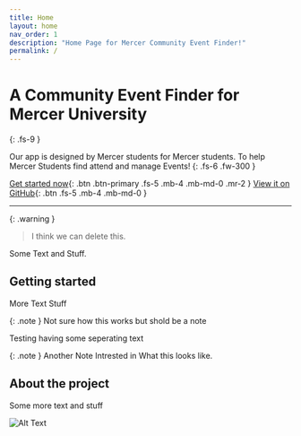 ```yaml
---
title: Home
layout: home
nav_order: 1
description: "Home Page for Mercer Community Event Finder!"
permalink: /
---
```


# A Community Event Finder for Mercer University
{: .fs-9 }

Our app is designed by Mercer students for Mercer students. To help Mercer Students find attend and manage Events!
{: .fs-6 .fw-300 }

[Get started now](#getting-started){: .btn .btn-primary .fs-5 .mb-4 .mb-md-0 .mr-2 }
[View it on GitHub][project repo]{: .btn .fs-5 .mb-4 .mb-md-0 }

---

{: .warning }
> I think we can delete this.

Some Text and Stuff.

## Getting started

More Text Stuff

{: .note }
Not sure how this works but shold be a note

Testing having some seperating text

{: .note }
Another Note Intrested in What this looks like.

## About the project

Some more text and stuff

![Alt Text](../assets/images/large-image.jpg "Title Text")

[^1]: The [source file for this page] uses all three markup languages.

[^2]: [It can take up to 10 minutes for changes to your site to publish after you push the changes to GitHub](https://docs.github.com/en/pages/setting-up-a-github-pages-site-with-jekyll/creating-a-github-pages-site-with-jekyll#creating-your-site).

[Jekyll]: https://jekyllrb.com
[Markdown]: https://daringfireball.net/projects/markdown/
[Liquid]: https://github.com/Shopify/liquid/wiki
[Front matter]: https://jekyllrb.com/docs/front-matter/
[Jekyll configuration]: https://jekyllrb.com/docs/configuration/
[source file for this page]: https://github.com/just-the-docs/just-the-docs/blob/main/index.md
[Just the Docs Template]: https://just-the-docs.github.io/just-the-docs-template/
[Just the Docs]: https://just-the-docs.com
[Just the Docs repo]: https://github.com/just-the-docs/just-the-docs
[Just the Docs README]: https://github.com/just-the-docs/just-the-docs/blob/main/README.md
[GitHub Pages]: https://pages.github.com/
[Template README]: https://github.com/just-the-docs/just-the-docs-template/blob/main/README.md
[GitHub Pages / Actions workflow]: https://github.blog/changelog/2022-07-27-github-pages-custom-github-actions-workflows-beta/
[use the template]: https://github.com/just-the-docs/just-the-docs-template/generate
[project repo]: https://github.com/RyanMahajan/community-event-finder
